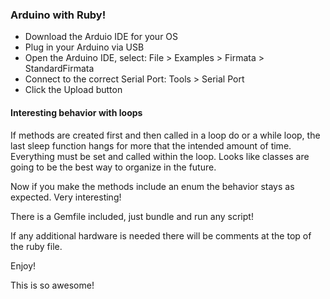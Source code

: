 ### Arduino with Ruby!

* Download the Arduio IDE for your OS
* Plug in your Arduino via USB
* Open the Arduino IDE, select: File > Examples > Firmata > StandardFirmata
* Connect to the correct Serial Port: Tools > Serial Port
* Click the Upload button

#### Interesting behavior with loops

If methods are created first and then called in a loop do or a while loop, the last sleep function hangs for more that the intended amount of time. Everything must be set and called within the loop. Looks like classes are going to be the best way to organize in the future.

Now if you make the methods include an enum the behavior stays as expected. Very interesting!

There is a Gemfile included, just bundle and run any script!

If any additional hardware is needed there will be comments at the top of the ruby file.

Enjoy!

This is so awesome!
